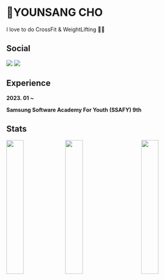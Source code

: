 # :muscle:YOUNSANG CHO

I love to do CrossFit & WeightLifting 🏋🏻

## Social

<img src="https://img.shields.io/badge/ysang10@gmail.com-20a7c9?style=flat-square&logo=Gmail&logoColor=black"/> <a href="https://younprize.tistory.com/"><img src="https://img.shields.io/badge/YOUNPRIZE-C94220?style=flat-square&logo=Tistory&logoColor=black"/>

</a>

## Experience

**2023. 01 ~**

**Samsung Software Academy For Youth (SSAFY) 9th**

## Stats

<img align='left' width='30%' src="https://github-readme-stats.vercel.app/api?username=YOUNPRIZE&show_icons=true&theme=radical">

<img align='center' width='30%' src="https://github-readme-stats.vercel.app/api/top-langs/?username=YOUNPRIZE&layout=compact&theme=radical">

<img align='right' width='30%' src="http://mazassumnida.wtf/api/v2/generate_badge?boj=younprize">